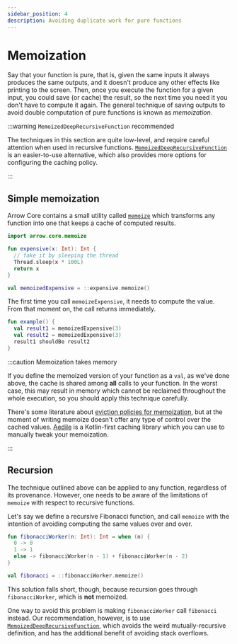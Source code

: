 ```yaml
---
sidebar_position: 4
description: Avoiding duplicate work for pure functions
---
```


# Memoization

Say that your function is pure, that is, given the same inputs it always
produces the same outputs, and it doesn't produce any other effects like printing
to the screen. Then, once you execute the function for a given input, you could
save (or cache) the result, so the next time you need it you don't have to compute it
again. The general technique of saving outputs to avoid double computation of
pure functions is known as _memoization_.

:::warning `MemoizedDeepRecursiveFunction` recommended

The techniques in this section are quite low-level, and require careful
attention when used in recursive functions. 
[`MemoizedDeepRecursiveFunction`](../recursive/#memoized-recursive-functions)
is an easier-to-use alternative, which also provides more options for
configuring the caching policy.

:::

## Simple memoization

<!--- TEST_NAME MemoizationTest -->

<!--- INCLUDE .*
import io.kotest.matchers.shouldBe
-->

Arrow Core contains a small utility called
[`memoize`](https://apidocs.arrow-kt.io/arrow-core/arrow.core/memoize.html)
which transforms any function into one that keeps a cache of computed results.

```kotlin
import arrow.core.memoize

fun expensive(x: Int): Int {
  // fake it by sleeping the thread
  Thread.sleep(x * 100L)
  return x
}

val memoizedExpensive = ::expensive.memoize()
```

The first time you call `memoizeExpensive`, it needs to compute the value.
From that moment on, the call returns immediately.

```kotlin
fun example() {
  val result1 = memoizedExpensive(3)
  val result2 = memoizedExpensive(3)
  result1 shouldBe result2
}
```
<!--- KNIT example-memoize-01.kt -->
<!--- TEST assert -->

:::caution Memoization takes memory

If you define the memoized version of your function as a `val`, as we've done
above, the cache is shared among **all** calls to your function. In the worst
case, this may result in memory which cannot be reclaimed throughout the whole
execution, so you should apply this technique carefully.

There's some literature about [eviction policies for memoization](https://otee.dev/2021/08/18/cache-replacement-policy.html),
but at the moment of writing memoize doesn't offer any type of control over the
cached values. [Aedile](https://github.com/sksamuel/aedile) is a Kotlin-first
caching library which you can use to manually tweak your memoization.

:::

## Recursion

The technique outlined above can be applied to any function, regardless of its
provenance. However, one needs to be aware of the limitations of `memoize` with
respect to recursive functions.

Let's say we define a recursive Fibonacci function, and call `memoize` with the
intention of avoiding computing the same values over and over.

<!--- INCLUDE
import arrow.core.memoize
-->
```kotlin
fun fibonacciWorker(n: Int): Int = when (n) {
  0 -> 0
  1 -> 1
  else -> fibonacciWorker(n - 1) + fibonacciWorker(n - 2)
}

val fibonacci = ::fibonacciWorker.memoize()
```

<!--- INCLUDE
fun example() {
  fibonacci(6) shouldBe 8
}
-->
<!--- KNIT example-memoize-02.kt -->
<!--- TEST assert -->

This solution falls short, though, because recursion goes through
`fibonacciWorker`, which is **not** memoized.

One way to avoid this problem is making `fibonacciWorker` call `fibonacci`
instead. Our recommendation, however, is to use
[`MemoizedDeepRecursiveFunction`](../recursive/#memoized-recursive-functions),
which avoids the weird mutually-recursive definition, and has the additional
benefit of avoiding stack overflows.
